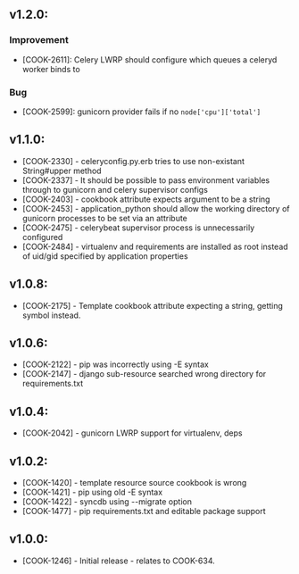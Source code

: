 ## v1.2.0:

### Improvement

- [COOK-2611]: Celery LWRP should configure which queues a celeryd
  worker binds to

### Bug

- [COOK-2599]: gunicorn provider fails if no `node['cpu']['total']`

## v1.1.0:

* [COOK-2330] - celeryconfig.py.erb tries to use non-existant String#upper method
* [COOK-2337] - It should be possible to pass environment variables
  through to gunicorn and celery supervisor configs
* [COOK-2403] - cookbook attribute expects argument to be a string
* [COOK-2453] - application_python should allow the working directory
  of gunicorn processes to be set via an attribute
* [COOK-2475] - celerybeat supervisor process is unnecessarily configured
* [COOK-2484] - virtualenv and requirements are installed as root
  instead of uid/gid specified by application properties

## v1.0.8:

* [COOK-2175] - Template cookbook attribute expecting a string,
getting symbol instead.

## v1.0.6:

* [COOK-2122] - pip was incorrectly using -E syntax
* [COOK-2147] - django sub-resource searched wrong directory for
  requirements.txt

## v1.0.4:

* [COOK-2042] - gunicorn LWRP support for virtualenv, deps

## v1.0.2:

* [COOK-1420] - template resource source cookbook is wrong
* [COOK-1421] - pip using old -E syntax
* [COOK-1422] - syncdb using --migrate option
* [COOK-1477] - pip requirements.txt and editable package support

## v1.0.0:

* [COOK-1246] - Initial release - relates to COOK-634.
